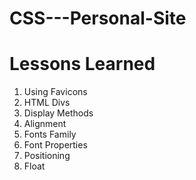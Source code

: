 # CSS---Personal-Site
<h1> Lessons Learned </h1>
<ol>
  <li>Using Favicons</li>
  <li>HTML Divs</li>
  <li>Display Methods</li>
  <li>Alignment</li> 
  <li>Fonts Family</li>
  <li>Font Properties</li>
  <li>Positioning</li>
  <li>Float</li>
</ul>
